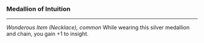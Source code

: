 ### Medallion of Intuition
---
*Wonderous Item (Necklace), common*
While wearing this silver medallion and chain, you gain +1 to insight.
